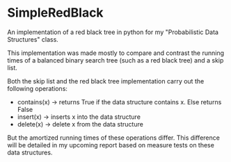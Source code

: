 
SimpleRedBlack
==============

An implementation of a red black tree in python
 for my "Probabilistic Data Structures" class.

This implementation was made mostly to compare
and contrast the running times of a balanced
binary search tree (such as a red black tree)
and a skip list. 

Both the skip list and the red black tree
implementation carry out the following
operations:
* contains(x) -> returns True if the data
structure contains x. Else returns False
* insert(x) -> inserts x into the data
structure
* delete(x) -> delete x from the data
structure

But the amortized running times of these
operations differ. This difference will
be detailed in my upcoming report based
on measure tests on these data
structures.